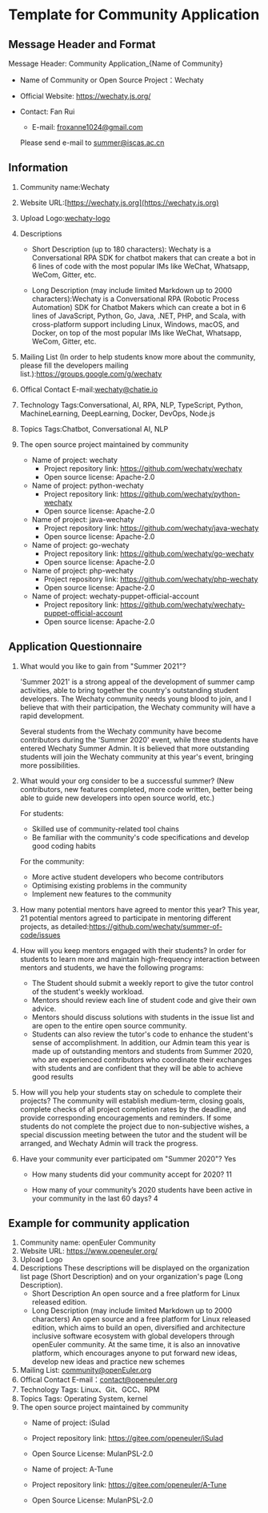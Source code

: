 # Template for Community Application

## Message Header and Format

   Message Header: Community Application_{Name of Community}

- Name of Community or Open Source Project：Wechaty
- Official Website: <https://wechaty.js.org/>
- Contact: Fan Rui
  - E-mail: froxanne1024@gmail.com

  Please send e-mail to summer@iscas.ac.cn

## Information

1. Community name:Wechaty
2. Website URL:[https://wechaty.js.org](https://wechaty.js.org)
3. Upload Logo:[wechaty-logo](https://wechaty.js.org/img/wechaty-logo.svg)
4. Descriptions

    - Short Description (up to 180 characters): Wechaty is a Conversational RPA SDK for chatbot makers that can create a bot in 6 lines of code with the most popular IMs like WeChat, Whatsapp, WeCom, Gitter, etc.

    - Long Description (may include limited Markdown up to 2000 characters):Wechaty is a Conversational RPA (Robotic Process Automation) SDK for Chatbot Makers which can create a bot in 6 lines of JavaScript, Python, Go, Java, .NET, PHP, and Scala, with cross-platform support including Linux, Windows, macOS, and Docker, on top of the most popular IMs like WeChat, Whatsapp, WeCom, Gitter, etc.

5. Mailing List (In order to help students know more about the community, please fill the developers mailing list.):<https://groups.google.com/g/wechaty>

6. Offical Contact E-mail:wechaty@chatie.io

7. Technology Tags:Conversational, AI, RPA, NLP, TypeScript, Python, MachineLearning, DeepLearning, Docker, DevOps, Node.js

8. Topics Tags:Chatbot, Conversational AI, NLP

9. The open source project maintained by community

    - Name of project: wechaty
        - Project repository link: <https://github.com/wechaty/wechaty>
        - Open source license: Apache-2.0
    - Name of project: python-wechaty
        - Project repository link: <https://github.com/wechaty/python-wechaty>
        - Open source license: Apache-2.0
    - Name of project: java-wechaty
        - Project repository link: <https://github.com/wechaty/java-wechaty>
        - Open source license: Apache-2.0
    - Name of project: go-wechaty
        - Project repository link: <https://github.com/wechaty/go-wechaty>
        - Open source license: Apache-2.0
    - Name of project: php-wechaty
        - Project repository link: <https://github.com/wechaty/php-wechaty>
        - Open source license: Apache-2.0
    - Name of project: wechaty-puppet-official-account
        - Project repository link: <https://github.com/wechaty/wechaty-puppet-official-account>
        - Open source license: Apache-2.0

## Application Questionnaire

1. What would you like to gain from "Summer 2021"?

    'Summer 2021' is a strong appeal of the development of summer camp activities, able to bring together the country's outstanding student developers. The Wechaty community needs young blood to join, and I believe that with their participation, the Wechaty community will have a rapid development.

    Several students from the Wechaty community have become contributors during the 'Summer 2020' event, while three students have entered Wechaty Summer Admin. It is believed that more outstanding students will join the Wechaty community at this year's event, bringing more possibilities.

2. What would your org consider to be a successful summer? (New contributors, new features completed, more code written, better being able to guide new developers into open source world, etc.)

    For students:
      - Skilled use of community-related tool chains
      - Be familiar with the community's code specifications and develop good coding habits

    For the community:
      - More active student developers who become contributors
      - Optimising existing problems in the community
      - Implement new features to the community

3. How many potential mentors have agreed to mentor this year?
This year, 21 potential mentors agreed to participate in mentoring different projects, as detailed:<https://github.com/wechaty/summer-of-code/issues>

4. How will you keep mentors engaged with their students?
  In order for students to learn more and maintain high-frequency interaction between mentors and students, we have the following programs:
    - The Student should submit a weekly report to give the tutor control of the student's weekly workload.
    - Mentors should review each line of student code and give their own advice.
    - Mentors should discuss solutions with students in the issue list and are open to the entire open source community.
    - Students can also review the tutor's code to enhance the student's sense of accomplishment.
  In addition, our Admin team this year is made up of outstanding mentors and students from Summer 2020, who are experienced contributors who coordinate their exchanges with students and are confident that they will be able to achieve good results

5. How will you help your students stay on schedule to complete their projects?
The community will establish medium-term, closing goals, complete checks of all project completion rates by the deadline, and provide corresponding encouragements and reminders. If some students do not complete the project due to non-subjective wishes, a special discussion meeting between the tutor and the student will be arranged, and Wechaty Admin will track the progress.

6. Have your community ever participated om "Summer 2020"?  Yes

    - How many students did your community accept for 2020?
    11

    - How many of your community’s 2020 students have been active in your community in the last 60 days?
    4

## Example for community application

1. Community name: openEuler Community
2. Website URL: <https://www.openeuler.org/>
3. Upload Logo
4. Descriptions
  These descriptions will be displayed on the organization list page (Short Description) and on your organization's page (Long Description).
    - Short Description
        An open source and a free platform for Linux released edition.
    - Long Description (may include limited Markdown up to 2000 characters)
        An open source and a free platform for Linux released edition, which aims to build an open, diversified and architecture inclusive software ecosystem with global developers through openEuler community. At the same time, it is also an innovative platform, which encourages anyone to put forward new ideas, develop new ideas and practice new schemes
  5. Mailing List: <community@openEuler.org>  
6. Offical Contact E-mail：<contact@openeuler.org>
7. Technology Tags: Linux、Git、GCC、RPM
8. Topics Tags: Operating System, kernel
9. The open source project maintained by community
    - Name of project: iSulad
    - Project repository link: <https://gitee.com/openeuler/iSulad>
    - Open Source License: MulanPSL-2.0

    - Name of project: A-Tune
    - Project repository link: <https://gitee.com/openeuler/A-Tune>
    - Open Source License: MulanPSL-2.0
